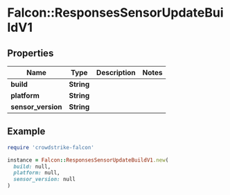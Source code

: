 # Falcon::ResponsesSensorUpdateBuildV1

## Properties

| Name | Type | Description | Notes |
| ---- | ---- | ----------- | ----- |
| **build** | **String** |  |  |
| **platform** | **String** |  |  |
| **sensor_version** | **String** |  |  |

## Example

```ruby
require 'crowdstrike-falcon'

instance = Falcon::ResponsesSensorUpdateBuildV1.new(
  build: null,
  platform: null,
  sensor_version: null
)
```

